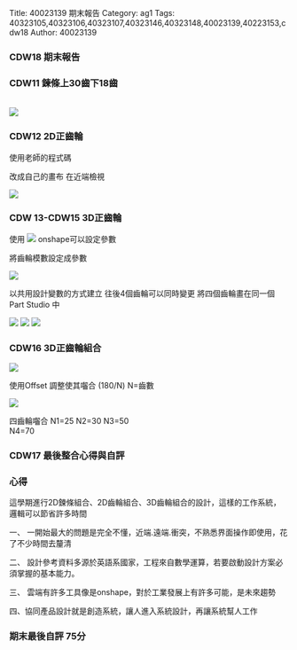 Title: 40023139 期末報告
Category: ag1
Tags: 40323105,40323106,40323107,40323146,40323148,40023139,40223153,cdw18
Author: 40023139




<h3>CDW18 期末報告</h3>

<h3>CDW11 鍊條上30齒下18齒</h3>

</br>
<img src="http://i.imgur.com/0M7Gxw5.png">
         
<h3>CDW12  2D正齒輪</h3>

使用老師的程式碼

改成自己的畫布 在近端檢視


<img src="http://i.imgur.com/VyRyKrz.png">

<h3>CDW 13-CDW15 3D正齒輪</h3>

使用
<img src="http://i.imgur.com/r2NzIWu.png">
onshape可以設定參數

將齒輪模數設定成參數

<img src="http://i.imgur.com/beYZHHe.png">

以共用設計變數的方式建立
往後4個齒輪可以同時變更
將四個齒輪畫在同一個Part Studio 中

<img src="http://i.imgur.com/N48gW4Z.png">

<img src="http://i.imgur.com/EqadJM0.png">

<img src="http://i.imgur.com/XCM2aS0.png">


<h3>CDW16  3D正齒輪組合</h3>

<img src="http://i.imgur.com/VHeynkl.jpg">

使用Offset 調整使其囓合 (180/N) N=齒數

<img src="http://i.imgur.com/qHCVFHZ.jpg">


四齒輪囓合
N1=25 
N2=30 
N3=50  
N4=70

<h3>CDW17 最後整合心得與自評 </h3>

<h3>心得</h3>

這學期進行2D鍊條組合、2D齒輪組合、3D齒輪組合的設計，這樣的工作系統，邏輯可以節省許多時間

一、 一開始最大的問題是完全不懂，近端.遠端.衝突，不熟悉界面操作即使用，花了不少時間去釐清

二、 設計參考資料多源於英語系國家，工程來自數學運算，若要啟動設計方案必須掌握的基本能力。

三、 雲端有許多工具像是onshape，對於工業發展上有許多可能，是未來趨勢

四、協同產品設計就是創造系統，讓人進入系統設計，再讓系統幫人工作

<h3>期末最後自評 75分</h3>



